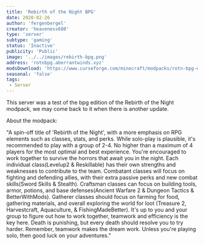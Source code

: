 ```yaml
---
title: 'Rebirth of the Night BPG'
date: 2020-02-26
author: 'fergenbergel'
creator: 'heaveness680'
type: 'server'
subtype: 'gaming'
status: 'Inactive'
publicity: 'Public'
image: '../../images/rebirth-bpg.png'
address: 'rotnbpg.aberrantwinds.xyz'
modsDownload: 'https://www.curseforge.com/minecraft/modpacks/rotn-bpg-edition'
seasonal: 'false'
tags:
 - Server
---
```


This server was a test of the bpg edition of the Rebirth of the Night modpack, we may come back to it when there is another update.

About the modpack:

"A spin-off title of 'Rebirth of the Night', with a more emphasis on RPG elements such as classes, stats, and perks. While solo-play is plausible, it's recommended to play with a group of 2-4. No higher than a maximum of 4 players for the most optimal and best experience. You're encouraged to work together to survive the horrors that await you in the night. Each individual class(Levelup2 & Reskillable) has their own strengths and weaknesses to contribute to the team. Combatant classes will focus on fighting and defending allies, with their extra passive perks and new combat skills(Sword Skills & Stealth). Craftsman classes can focus on building tools, armor, potions, and base defenses(Ancient Warfare 2 & Dungeon Tactics & BetterWithMods). Gatherer classes should focus on farming for food, gathering materials, and overall exploring the world for loot (Treasure 2, Harvestcraft, Aquaculture, & FishingMadeBetter). It's up to you and your group to figure out how to work together, teamwork and efficiency is the key here. Death is punishing, but every death should resolve you to try harder. Remember, teamwork makes the dream work. Unless you're playing solo, then good luck on your adventures."